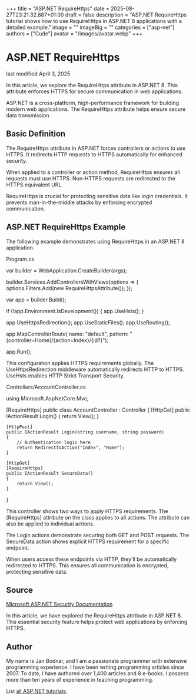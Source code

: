 +++
title = "ASP.NET RequireHttps"
date = 2025-08-27T23:21:32.887+01:00
draft = false
description = "ASP.NET RequireHttps tutorial shows how to use
RequireHttps in ASP.NET 8 applications with a detailed example."
image = ""
imageBig = ""
categories = ["asp-net"]
authors = ["Cude"]
avatar = "/images/avatar.webp"
+++

# ASP.NET RequireHttps

last modified April 3, 2025

In this article, we explore the RequireHttps attribute in ASP.NET 8. This
attribute enforces HTTPS for secure communication in web applications.

ASP.NET is a cross-platform, high-performance framework for building modern web
applications. The RequireHttps attribute helps ensure secure data transmission.

## Basic Definition

The RequireHttps attribute in ASP.NET forces controllers or actions to use HTTPS.
It redirects HTTP requests to HTTPS automatically for enhanced security.

When applied to a controller or action method, RequireHttps ensures all requests
must use HTTPS. Non-HTTPS requests are redirected to the HTTPS equivalent URL.

RequireHttps is crucial for protecting sensitive data like login credentials.
It prevents man-in-the-middle attacks by enforcing encrypted communication.

## ASP.NET RequireHttps Example

The following example demonstrates using RequireHttps in an ASP.NET 8 application.

Program.cs
  

var builder = WebApplication.CreateBuilder(args);

builder.Services.AddControllersWithViews(options =&gt;
{
    options.Filters.Add(new RequireHttpsAttribute());
});

var app = builder.Build();

if (!app.Environment.IsDevelopment())
{
    app.UseHsts();
}

app.UseHttpsRedirection();
app.UseStaticFiles();
app.UseRouting();

app.MapControllerRoute(
    name: "default",
    pattern: "{controller=Home}/{action=Index}/{id?}");

app.Run();

This configuration applies HTTPS requirements globally. The UseHttpsRedirection
middleware automatically redirects HTTP to HTTPS. UseHsts enables
HTTP Strict Transport Security.

Controllers/AccountController.cs
  

using Microsoft.AspNetCore.Mvc;

[RequireHttps]
public class AccountController : Controller
{
    [HttpGet]
    public IActionResult Login()
    {
        return View();
    }

    [HttpPost]
    public IActionResult Login(string username, string password)
    {
        // Authentication logic here
        return RedirectToAction("Index", "Home");
    }

    [HttpGet]
    [RequireHttps]
    public IActionResult SecureData()
    {
        return View();
    }
}

This controller shows two ways to apply HTTPS requirements. The [RequireHttps]
attribute on the class applies to all actions. The attribute can also be applied
to individual actions.

The Login actions demonstrate securing both GET and POST requests.
The SecureData action shows explicit HTTPS requirement for a
specific endpoint.

When users access these endpoints via HTTP, they'll be automatically redirected
to HTTPS. This ensures all communication is encrypted, protecting sensitive data.

## Source

[Microsoft ASP.NET Security Documentation](https://learn.microsoft.com/en-us/aspnet/core/security/enforcing-ssl?view=aspnetcore-8.0)

In this article, we have explored the RequireHttps attribute in ASP.NET 8. This
essential security feature helps protect web applications by enforcing HTTPS.

## Author

My name is Jan Bodnar, and I am a passionate programmer with extensive
programming experience. I have been writing programming articles since 2007.
To date, I have authored over 1,400 articles and 8 e-books. I possess more
than ten years of experience in teaching programming.

List [all ASP.NET tutorials](/all/#asp-net).